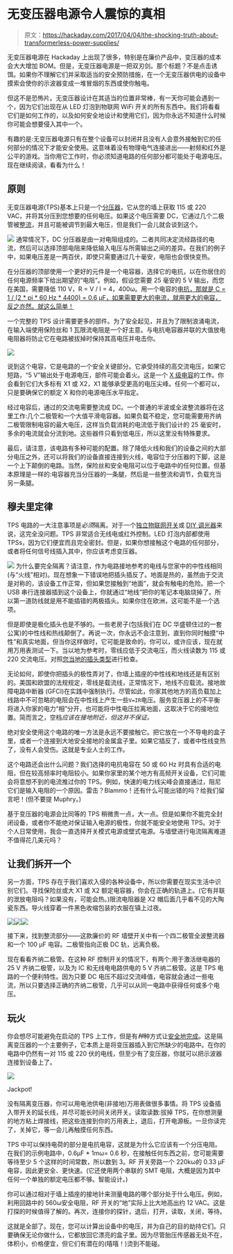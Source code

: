 # 无变压器电源令人震惊的真相

> 原文：<https://hackaday.com/2017/04/04/the-shocking-truth-about-transformerless-power-supplies/>

无变压器电源在 Hackaday 上出现了很多，特别是在廉价产品中，变压器的成本会大大增加 BOM。但是，无变压器电源是一把双刃剑。那个标题？不是点击诱饵。如果你不理解它们并采取适当的安全预防措施，在一个无变压器供电的设备中摸索会使你的示波器变成一堆冒烟的东西或使你触电。

但这不是恐怖片。无变压器设计在其适当的位置非常棒，有一天你可能会遇到一个，因为它们出现在从 LED 灯泡到物联网 WiFi 开关的所有东西中。我们将看看它们是如何工作的，以及如何安全地设计和使用它们，因为你永远不知道什么时候你可能会想要侵入其中一个。

有趣的是:无变压器电源只有在整个设备可以封闭并且没有人会意外接触到它的任何部分的情况下才能安全使用。这意味着没有物理电气连接进出——射频和红外是公平的游戏。当你用它工作时，你必须知道电路的任何部分都可能处于电源电压。现在继续阅读，看看为什么！

## 原则

无变压器电源(TPS)基本上只是一个[分压器](https://en.wikipedia.org/wiki/Voltage_divider)，它从您的墙上获取 115 或 220 VAC，并将其分压到您想要的任何电压。如果这个电压需要 DC，它通过几个二极管被[整流](https://en.wikipedia.org/wiki/Rectifier#Single-phase_rectifiers)，并且可能被调节到最大电压，但是我们一会儿就会谈到这个。

[![](img/867fc6022ef7dfd625570850107c15b2.png)](https://hackaday.com/wp-content/uploads/2017/03/transformerless.png) 通常情况下，DC 分压器是由一对电阻组成的。二者共同决定流经路径的电流，然后可以选择顶部电阻来降低输入电压与所需输出之间的差异。在我们的例子中，如果电压差是一两百伏，即使只需要通过几十毫安，电阻也会很快变热。

在分压器的顶部使用一个更好的元件是一个电容器，选择它的电抗，以在你居住的任何电源频率下给出期望的“电阻”。例如，假设您需要 25 毫安的 5 V 输出，而您在美国，需要降低 110 V，R = V / I = 4，400ω。用一个电容的[电抗，那就是 C = 1 / (2 * pi * 60 Hz * 4400) = 0.6 μF，如果需要更大的电流，就用更大的电容，反之亦然。就这么简单！](https://en.wikipedia.org/wiki/Electrical_reactance#Capacitive_reactance)

一个完整的 TPS 设计需要更多的部件。为了安全起见，并且为了限制浪涌电流，在输入端使用保险丝和 1 瓦限流电阻是一个好主意。与电抗电容器并联的大值放电电阻器将防止它在电路被拔掉时保持其高电压并电击你。

[![](img/493ffafb57c70ed321da1b75462a07a7.png)](https://hackaday.com/wp-content/uploads/2017/03/transformerless_final.png)

说到这个电容，它是电路的一个安全关键部分。它承受持续的高交流电压，如果它短路，“5 V”输出处于电源电压，部件可能会着火。这是一个 [X 级电容](https://en.wikipedia.org/wiki/Capacitor_types#Class_X_and_Class_Y_capacitors)的工作。你会看到它们大多标有 X1 或 X2，X1 能够承受更高的电压尖峰。任何一个都可以，只是要确保它的额定 X 和你的电源电压水平指定。

经过电容后，通过的交流电需要整流成 DC。一个普通的半波或全波整流器将在这里工作:几个二极管和一个大值平滑电容器。如果负载不稳定，您可能需要用齐纳二极管限制电容的最大电压，这样当负载消耗的电流低于我们设计的 25 毫安时，多余的电流就会分流到地。这些器件只看到低电压，所以这里没有特殊要求。

最后，请注意，该电路有多种可能的配置。除了降低火线和我们的设备之间的大部分电压之外，还可以将我们的设备直接连接到火线，电容位于分压器的下脚，这是一个上下颠倒的电路。当然，保险丝和安全电阻可以位于电路中的任何位置。但基本原理是一样的:电容器充当分压器的一条腿，然后是一些整流和调节，负载充当另一条腿。

## 穆夫里定律

TPS 电路的一大注意事项是*必须*隔离。对于一个[独立物联网开关](http://hackaday.com/2015/04/19/switch-mains-power-with-an-esp8266/)或 [DIY 调光器](http://hackaday.com/2017/01/08/light-dimmer-shows-how-to-steal-power-from-ac-line/)来说，这完全没问题。TPS 非常适合无线电或红外控制。LED 灯泡内部都使用 TPSs，因为它们便宜而且完全密封。但是，如果你想接触这个电路的任何部分，或者将任何信号线插入其中，你应该考虑变压器。

[![](img/f7c7975a06ce34fc65d1876f8ceada2f.png)](https://hackaday.com/wp-content/uploads/2017/03/dscf9301.jpg) 为什么要完全隔离？请注意，作为电路接地参考的电线与您家中的中性线相同(与“火线”相对)。现在想象一下错误地把插头插反了。地面是热的，虽然由于交流是对称的，该设备工作正常，但如果您接触到“地面”，就会有触电的危险。把一个 USB 串行连接器插到这个设备上，你就通过“地线”把你的笔记本电脑烧掉了。所以第一道防线就是用不能插错的两极插头。如果你住在欧洲，这可能不是一个选项。

但是即使是极化插头也是不够的。一些老房子(包括我们在 DC 华盛顿住过的一套公寓)的中性线和热线颠倒了。再说一次，你永远不会注意到，直到你同时触摸“中性”和真实地面，但当你这样做时，它可能是致命的。你可以，或许应该，现在就用万用表测试一下。当以地为参考时，零线应低于交流电压，而火线读数为 115 或 220 交流电压。对照[您当地的插头类型](https://en.wikipedia.org/wiki/AC_power_plugs_and_sockets)进行检查。

无论如何，即使你把插头的极性弄对了，你墙上插座的中性线和地线还是有区别的。美国和欧盟的法规规定，零线是载流线，正常情况下，地线不应载流。接地故障电路中断器 (GFCI)在实践中强制执行。尽管如此，你家其他地方的高负载加上线路中不可忽略的电阻会在中性线上产生一些`V=IR`电压。服务变压器上的不平衡将进入你家的电力“相”分开，也可能将中性电压拉离地面，这取决于它的接地位置。简而言之，空档*应该在接地附近，但这并不保证。*

绝对安全使用这个电路的唯一方法是永远不要接触它。把它放在一个不导电的盒子里，或者一个连接到大地安全接地的金属盒子里。如果它插反了，或者中性线变热了，没有人会受伤。这就是专业人士的工作。

这个电路还会出什么问题？我们选择的电抗电容在 50 或 60 Hz 时具有合适的电阻，但在较高频率时电阻较小。如果你家里的某个地方有高频开关设备，它们可能会将意想不到的电流推过你的 TPS。例如，快速的电力线尖峰会直接通过，阻尼它们是输入电阻的一个原因。雷击？Blammo！还有什么可能出错的吗？给我们留言吧！(但不要提 Muphry。)

基于变压器的电源会比同等的 TPS 稍微贵一点，大一点。但是如果你不能完全封闭设备，或者你不能绝对保证输入电源的极性，你就不能安全地使用 TPS。对于个人日常使用，我会一直选择开关模式电源或壁式电源。与墙壁进行电流隔离难道不值得花几美元吗？

## 让我们拆开一个

另一方面，TPS 存在于我们喜欢入侵的各种设备中，所以你需要在现实生活中识别它们。寻找保险丝或大 X1 或 X2 额定电容器，你会在正确的轨道上。(它有并联的泄放电阻吗？如果没有，可能会热。)限流电阻器是 X2 帽后面几乎看不见的大陶瓷东西。导火线穿着一件黑色收缩包装的衣服在镇上过夜。

[![](img/2affed0cbac058fe7297cc1c10b17662.png)](https://hackaday.com/2017/04/04/the-shocking-truth-about-transformerless-power-supplies/dscf9296/)[![](img/fe1de5707a0b10eebaf1028c0cf3f3ea.png)](https://hackaday.com/dscf9297_annotated/)[![](img/522d6226c06cb26ea887e68e68ea6793.png)](https://hackaday.com/rf_switch-2/)

接下来，找到整流部分——这款廉价的 RF 墙壁开关中有一个四二极管全波整流器和一个 100 μF 电容。二极管指向正极 DC 轨，远离负极。

现在看看齐纳二极管。在这种 RF 控制开关的情况下，有两个:用于激活继电器的 25 V 齐纳二极管，以及为 IC 和无线电电路供电的 5 V 齐纳二极管。这是 TPS 电路的一个便利特性。因为只要 DC 电压不超过交流峰值，电容就会通过一些电流，所以只要选择正确的齐纳二极管，几乎可以从同一电路中获得任何或多个电压。

## 玩火

你会想尽可能避免在启动的 TPS 上工作，但是有*种*种方式让[安全地完成](http://hackaday.com/2016/05/16/looking-mains-voltage-in-the-eye-and-surviving-part-2/)。这是隔离变压器的一个主要例子，它本质上是将变压器插入到它所缺少的电路中。在你的电路中仍然有一对 115 或 220 伏的电线，但至少有了变压器，你就可以把示波器连接到设备上了。

[![](img/ddf7ceb829ee5318e811807da174890a.png)](https://hackaday.com/wp-content/uploads/2017/03/dscf9305.jpg)

Jackpot!

没有隔离变压器，你可以用电池供电(非接地)万用表做很多事情。将 TPS 设备插入带开关的延长线，并尽可能长时间关闭开关。读取读数:拔掉 TPS，在你想测量的地方粘上焊接线，把这些连接到你的万用表上，退后，打开电源板。一旦你读完了，关掉它，等一会儿再触摸任何东西。

TPS 中可以保持电荷的部分是电抗电容，这就是为什么它应该有一个分压电阻。在我们的示例电路中，0.6μF * 1mω= 0.6 秒，在接触任何东西之前，您可能需要等待至少 5 个这样的时间常数，所以数到 3。RF 开关旁路一个 220kω的 0.33 μF 电容，因此更安全、更快速。(它还使用两个串联的 SMT 电阻，大概是因为其中任何一个单独的额定电压都不够。智能设计。)

你可以通过相对于墙上插座的接地针来测量电路的哪个部分处于什么电压。例如，利用回路中的 560ω安全电阻，RF 开关的“地”实际上比大地高出约 12 VAC。这是打探的时候值得了解的。再次，连接你的探针，退后，打开，读取，关闭，等待。

这就是全部了。现在，您可以计算出设备中的电压，并为自己的目的劫持它们。只要确保无论你做什么，它都放回它漂亮的盒子里。因为尽管胎压传感器无处不在，体积小，价格便宜，但它们有潜在的(嘻嘻！)烫到不能碰。